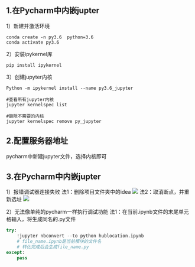 ## 1.在Pycharm中内嵌jupter

1）新建并激活环境
```
conda create -n py3.6  python=3.6
conda activate py3.6
```
2）安装ipykernel库
```
pip install ipykernel
```
3）创建jupyter内核
```
Python -m ipykernel install --name py3.6_jupyter

#查看所有jupyter内核
jupyter kernelspec list

#删除不需要的内核
jupyter kernelspec remove py_jupyter
```

## 2.配置服务器地址
pycharm中新建jupyter文件，选择内核即可

## 3.在Pycharm中内嵌jupter
1）报错调试器连接失败
法1：删除项目文件夹中的idea
![](images/2023-10-16-14-15-34.png)
法2：取消断点，并重新选址
![](images/2023-10-16-14-16-33.png)

2）无法像单纯的pycharm一样执行调试功能
法1：在当前.ipynb文件的末尾单元格输入，将生成同名的.py文件
```python
try:
    !jupyter nbconvert --to python hublocation.ipynb
    # file_name.ipynb是当前模块的文件名
    # 转化完成后会生成file_name.py
except:
    pass
```